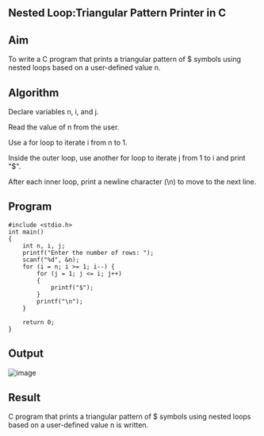 ## Nested Loop:Triangular Pattern Printer in C
## Aim
To write a C program that prints a triangular pattern of $ symbols using nested loops based on a user-defined value n.

## Algorithm
Declare variables n, i, and j.

Read the value of n from the user.

Use a for loop to iterate i from n to 1.

Inside the outer loop, use another for loop to iterate j from 1 to i and print "$".

After each inner loop, print a newline character (\n) to move to the next line.

## Program
```
#include <stdio.h>
int main()
{
    int n, i, j;
    printf("Enter the number of rows: ");
    scanf("%d", &n);
    for (i = n; i >= 1; i--) {
        for (j = 1; j <= i; j++) 
        {
            printf("$");
        }
        printf("\n");
    }

    return 0;
}

```
## Output
![image](https://github.com/user-attachments/assets/e5433cbe-a023-4d88-830e-4c490e263399)

## Result
C program that prints a triangular pattern of $ symbols using nested loops based on a user-defined value n is written.
